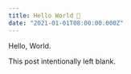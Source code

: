 ```yaml
---
title: Hello World 👋
date: "2021-01-01T08:00:00.000Z"
---
```


Hello, World.

<!-- more -->

This post intentionally left blank.
